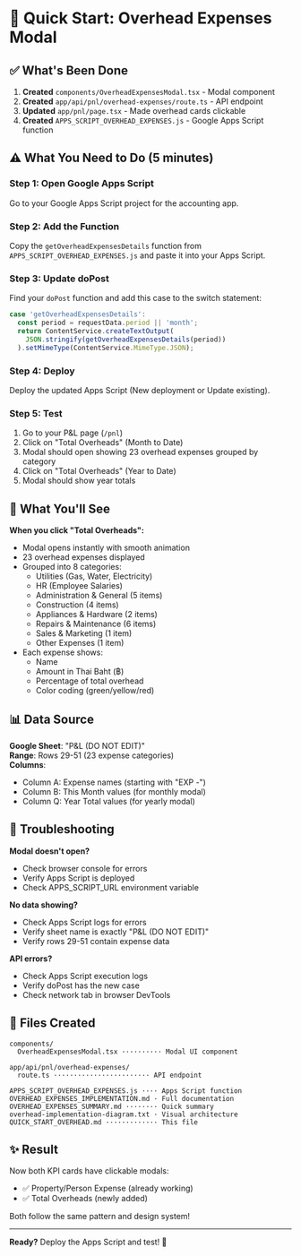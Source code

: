 # 🚀 Quick Start: Overhead Expenses Modal

## ✅ What's Been Done

1. **Created** `components/OverheadExpensesModal.tsx` - Modal component
2. **Created** `app/api/pnl/overhead-expenses/route.ts` - API endpoint
3. **Updated** `app/pnl/page.tsx` - Made overhead cards clickable
4. **Created** `APPS_SCRIPT_OVERHEAD_EXPENSES.js` - Google Apps Script function

## ⚠️ What You Need to Do (5 minutes)

### Step 1: Open Google Apps Script
Go to your Google Apps Script project for the accounting app.

### Step 2: Add the Function
Copy the `getOverheadExpensesDetails` function from `APPS_SCRIPT_OVERHEAD_EXPENSES.js` and paste it into your Apps Script.

### Step 3: Update doPost
Find your `doPost` function and add this case to the switch statement:

```javascript
case 'getOverheadExpensesDetails':
  const period = requestData.period || 'month';
  return ContentService.createTextOutput(
    JSON.stringify(getOverheadExpensesDetails(period))
  ).setMimeType(ContentService.MimeType.JSON);
```

### Step 4: Deploy
Deploy the updated Apps Script (New deployment or Update existing).

### Step 5: Test
1. Go to your P&L page (`/pnl`)
2. Click on "Total Overheads" (Month to Date)
3. Modal should open showing 23 overhead expenses grouped by category
4. Click on "Total Overheads" (Year to Date)
5. Modal should show year totals

## 🎯 What You'll See

**When you click "Total Overheads":**
- Modal opens instantly with smooth animation
- 23 overhead expenses displayed
- Grouped into 8 categories:
  - Utilities (Gas, Water, Electricity)
  - HR (Employee Salaries)
  - Administration & General (5 items)
  - Construction (4 items)
  - Appliances & Hardware (2 items)
  - Repairs & Maintenance (6 items)
  - Sales & Marketing (1 item)
  - Other Expenses (1 item)
- Each expense shows:
  - Name
  - Amount in Thai Baht (฿)
  - Percentage of total overhead
  - Color coding (green/yellow/red)

## 📊 Data Source

**Google Sheet**: "P&L (DO NOT EDIT)"  
**Range**: Rows 29-51 (23 expense categories)  
**Columns**:
- Column A: Expense names (starting with "EXP -")
- Column B: This Month values (for monthly modal)
- Column Q: Year Total values (for yearly modal)

## 🔧 Troubleshooting

**Modal doesn't open?**
- Check browser console for errors
- Verify Apps Script is deployed
- Check APPS_SCRIPT_URL environment variable

**No data showing?**
- Check Apps Script logs for errors
- Verify sheet name is exactly "P&L (DO NOT EDIT)"
- Verify rows 29-51 contain expense data

**API errors?**
- Check Apps Script execution logs
- Verify doPost has the new case
- Check network tab in browser DevTools

## 📁 Files Created

```
components/
  OverheadExpensesModal.tsx ·········· Modal UI component

app/api/pnl/overhead-expenses/
  route.ts ························ API endpoint

APPS_SCRIPT_OVERHEAD_EXPENSES.js ···· Apps Script function
OVERHEAD_EXPENSES_IMPLEMENTATION.md · Full documentation
OVERHEAD_EXPENSES_SUMMARY.md ········ Quick summary
overhead-implementation-diagram.txt · Visual architecture
QUICK_START_OVERHEAD.md ············· This file
```

## ✨ Result

Now both KPI cards have clickable modals:
- ✅ Property/Person Expense (already working)
- ✅ Total Overheads (newly added)

Both follow the same pattern and design system!

---

**Ready?** Deploy the Apps Script and test! 🚀

